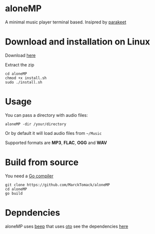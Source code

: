 # aloneMP

A minimal music player terminal based.
Insipred by <a href="https://github.com/Depado/parakeet">parakeet</a>

# Download and installation on Linux

Download <a href="https://github.com/marcktomack/aloneMP/releases">here</a>

Extract the zip

```
cd aloneMP
chmod +x install.sh
sudo ./install.sh
```

# Usage

You can pass a directory with audio files:

`aloneMP -dir /your/directory`

Or by default it will load audio files from `~/Music`

Supported formats are <b>MP3</b>, <b>FLAC</b>, <b>OGG</b> and <b>WAV</b>

# Build from source

You need a <a href="https://golang.org/dl/">Go compiler</a>

```
git clone https://github.com/MarckTomack/aloneMP
cd aloneMP
go build
```

# Depndencies

aloneMP uses <a href="https://github.com/faiface/beep">beep</a> that uses <a href="https://github.com/hajimehoshi/oto">oto</a> see the dependencies <a href="https://github.com/hajimehoshi/oto#prerequisite">here</a>

